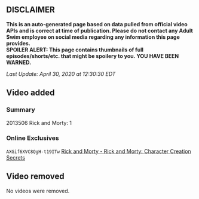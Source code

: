 ## DISCLAIMER
**This is an auto-generated page based on data pulled from official video APIs and is correct at time of publication. Please do not contact any Adult Swim employee on social media regarding any information this page provides.**  
**SPOILER ALERT: This page contains thumbnails of full episodes/shorts/etc. that might be spoilery to you. YOU HAVE BEEN WARNED.**  

_Last Update: April 30, 2020 at 12:30:30 EDT_
## Video added
### Summary
2013506 Rick and Morty: 1  
### Online Exclusives
`AXGif6XVC8QgH-t19ITw` [Rick and Morty - Rick and Morty: Character Creation Secrets](https://www.adultswim.com/videos/rick-and-morty/rick-and-morty-character-creation-secrets)  
## Video removed
No videos were removed.  
